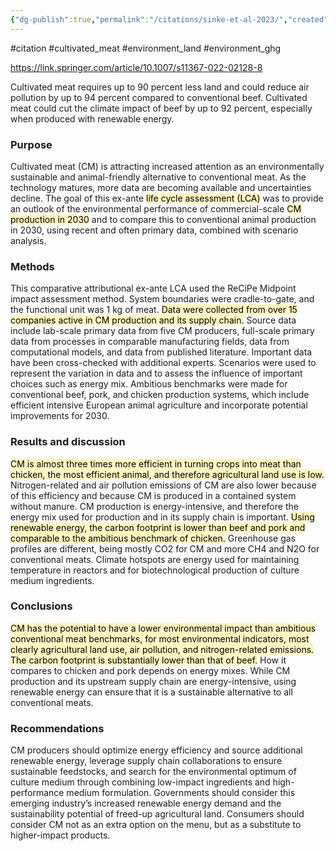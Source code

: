 ```yaml
---
{"dg-publish":true,"permalink":"/citations/sinke-et-al-2023/","created":"2025-10-23T17:42:46.519+01:00","updated":"2025-10-23T18:06:08.944+01:00"}
---
```


#citation #cultivated_meat #environment_land #environment_ghg 



https://link.springer.com/article/10.1007/s11367-022-02128-8

Cultivated meat requires up to 90 percent less land and could reduce air pollution by up to 94 percent compared to conventional beef. Cultivated meat could cut the climate impact of beef by up to 92 percent, especially when produced with renewable energy.
### Purpose
Cultivated meat (CM) is attracting increased attention as an environmentally sustainable and animal-friendly alternative to conventional meat. As the technology matures, more data are becoming available and uncertainties decline. The goal of this ex-ante <mark style="background: #FFF3A3A6;">life cycle assessment (LCA)</mark> was to provide an outlook of the environmental performance of commercial-scale <mark style="background: #FFF3A3A6;">CM production in 2030</mark> and to compare this to conventional animal production in 2030, using recent and often primary data, combined with scenario analysis.

### Methods

This comparative attributional ex-ante LCA used the ReCiPe Midpoint impact assessment method. System boundaries were cradle-to-gate, and the functional unit was 1 kg of meat. <mark style="background: #FFF3A3A6;">Data were collected from over 15 companies active in CM production and its supply chain.</mark> Source data include lab-scale primary data from five CM producers, full-scale primary data from processes in comparable manufacturing fields, data from computational models, and data from published literature. Important data have been cross-checked with additional experts. Scenarios were used to represent the variation in data and to assess the influence of important choices such as energy mix. Ambitious benchmarks were made for conventional beef, pork, and chicken production systems, which include efficient intensive European animal agriculture and incorporate potential improvements for 2030.

### Results and discussion

<mark style="background: #FFF3A3A6;">CM is almost three times more efficient in turning crops into meat than chicken, the most efficient animal, and therefore agricultural land use is low.</mark> Nitrogen-related and air pollution emissions of CM are also lower because of this efficiency and because CM is produced in a contained system without manure. CM production is energy-intensive, and therefore the energy mix used for production and in its supply chain is important. <mark style="background: #FFF3A3A6;">Using renewable energy, the carbon footprint is lower than beef and pork and comparable to the ambitious benchmark of chicken.</mark> Greenhouse gas profiles are different, being mostly CO2 for CM and more CH4 and N2O for conventional meats. Climate hotspots are energy used for maintaining temperature in reactors and for biotechnological production of culture medium ingredients.

### Conclusions

<mark style="background: #FFF3A3A6;">CM has the potential to have a lower environmental impact than ambitious conventional meat benchmarks, for most environmental indicators, most clearly agricultural land use, air pollution, and nitrogen-related emissions. The carbon footprint is substantially lower than that of beef.</mark> How it compares to chicken and pork depends on energy mixes. While CM production and its upstream supply chain are energy-intensive, using renewable energy can ensure that it is a sustainable alternative to all conventional meats.

### Recommendations

CM producers should optimize energy efficiency and source additional renewable energy, leverage supply chain collaborations to ensure sustainable feedstocks, and search for the environmental optimum of culture medium through combining low-impact ingredients and high-performance medium formulation. Governments should consider this emerging industry’s increased renewable energy demand and the sustainability potential of freed-up agricultural land. Consumers should consider CM not as an extra option on the menu, but as a substitute to higher-impact products.